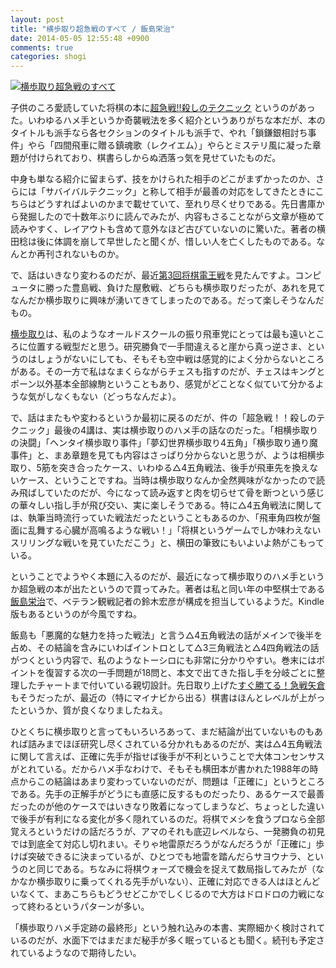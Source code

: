 ```yaml
---
layout: post
title: "横歩取り超急戦のすべて / 飯島栄治"
date: 2014-05-05 12:55:48 +0900
comments: true
categories: shogi
---
```

<a href="http://www.amazon.co.jp/exec/obidos/ASIN/4839950806/myhumangetsme-22/ref=nosim/" name="amazletlink" target="_blank"><img src="http://ecx.images-amazon.com/images/I/51%2BUcizfwRL._SL160_.jpg" alt="横歩取り超急戦のすべて" style="border: none;" /></a>

子供のころ愛読していた将棋の本に<a href="http://www.amazon.co.jp/exec/obidos/ASIN/4471131362/myhumangetsme-22/ref=nosim/" name="amazletlink" target="_blank">超急戦!!殺しのテクニック</a>
というのがあった。いわゆるハメ手というか奇襲戦法を多く紹介というありがちな本だが、本のタイトルも派手なら各セクションのタイトルも派手で、やれ「鎖鎌銀相討ち事件」やら「四間飛車に贈る鎮魂歌（レクイエム）」やらとミステリ風に凝った章題が付けられており、棋書らしからぬ洒落っ気を見せていたものだ。

<!--more-->

中身も単なる紹介に留まらず、技をかけられた相手のどこがまずかったのか、さらには「サバイバルテクニック」と称して相手が最善の対応をしてきたときにこちらはどうすればよいのかまで載せていて、至れり尽くせりである。先日書庫から発掘したので十数年ぶりに読んでみたが、内容もさることながら文章が極めて読みやすく、レイアウトも含めて意外なほど古びていないのに驚いた。著者の横田稔は後に体調を崩して早世したと聞くが、惜しい人を亡くしたものである。なんとか再刊されないものか。

で、話はいきなり変わるのだが、最近<a href="http://ex.nicovideo.jp/denou/3rd/">第3回将棋電王戦</a>を見たんですよ。コンピュータに勝った豊島戦、負けた屋敷戦、どちらも横歩取りだったが、あれを見てなんだか横歩取りに興味が湧いてきてしまったのである。だって楽しそうなんだもの。

[横歩取り](http://ja.wikipedia.org/wiki/%E6%A8%AA%E6%AD%A9%E5%8F%96%E3%82%8A)は、私のようなオールドスクールの振り飛車党にとっては最も遠いところに位置する戦型だと思う。研究勝負で一手間違えると崖から真っ逆さま、というのはしょうがないにしても、そもそも空中戦は感覚的によく分からないところがある。その一方で私はなまくらながらチェスも指すのだが、チェスはキングとポーン以外基本全部線駒ということもあり、感覚がどことなく似ていて分かるような気がしなくもない（どっちなんだよ）。

で、話はまたもや変わるというか最初に戻るのだが、件の「超急戦！！殺しのテクニック」最後の4講は、実は横歩取りのハメ手の話なのだった。「相横歩取りの決闘」「ヘンタイ横歩取り事件」「夢幻世界横歩取り4五角」「横歩取り通り魔事件」と、まあ章題を見ても内容はさっぱり分からないと思うが、ようは相横歩取り、5筋を突き合ったケース、いわゆる△4五角戦法、後手が飛車先を換えないケース、ということですね。当時は横歩取りなんか全然興味がなかったので読み飛ばしていたのだが、今になって読み返すと肉を切らせて骨を断つという感じの華々しい指し手が飛び交い、実に楽しそうである。特に△4五角戦法に関しては、執筆当時流行っていた戦法だったということもあるのか、「飛車角四枚が盤面に乱舞する心臓が高鳴るような戦い！」「将棋というゲームでしか味わえないスリリングな戦いを見ていただこう」と、横田の筆致にもいよいよ熱がこもっている。

ということでようやく本題に入るのだが、最近になって横歩取りのハメ手というか超急戦の本が出たというので買ってみた。著者は私と同い年の中堅棋士である[飯島栄治](http://ja.wikipedia.org/wiki/%E9%A3%AF%E5%B3%B6%E6%A0%84%E6%B2%BB)で、ベテラン観戦記者の鈴木宏彦が構成を担当しているようだ。Kindle版もあるというのが今風ですね。

飯島も「悪魔的な魅力を持った戦法」と言う△4五角戦法の話がメインで後半を占め、その結論を含みにいわばイントロとして△3三角戦法と△4四角戦法の話がつくという内容で、私のようなトーシロにも非常に分かりやすい。巻末にはポイントを復習する次の一手問題が18問と、本文で出てきた指し手を分岐ごとに整理したチャートまで付いている親切設計。先日取り上げた[すぐ勝てる！急戦矢倉](http://ja.mhatta.org/blog/2014/02/18/sugu-kateru-kyuusen-yagura-slash-takuma-oikawa/)もそうだったが、最近の（特にマイナビから出る）棋書はほんとレベルが上がったというか、質が良くなりましたねえ。

ひとくちに横歩取りと言ってもいろいろあって、まだ結論が出ていないものもあれば詰みまでほぼ研究し尽くされている分かれもあるのだが、実は△4五角戦法に関して言えば、正確に先手が指せば後手が不利ということで大体コンセンサスがとれている。だからハメ手なわけで、そもそも横田本が書かれた1988年の時点からこの結論はあまり変わっていないのだが、問題は「正確に」というところである。先手の正解手がどうにも直感に反するものだったり、あるケースで最善だったのが他のケースではいきなり敗着になってしまうなど、ちょっとした違いで後手が有利になる変化が多く隠れているのだ。将棋でメシを食うプロなら全部覚えろというだけの話だろうが、アマのそれも底辺レベルなら、一発勝負の初見では到底全て対応し切れまい。そりゃ地雷原だろうがなんだろうが「正確に」歩けば突破できるに決まっているが、ひとつでも地雷を踏んだらサヨウナラ、というのと同じである。ちなみに将棋ウォーズで機会を捉えて数局指してみたが（なかなか横歩取りに乗ってくれる先手がいない）、正確に対応できる人はほとんどいなくて、まあこちらもどうせどこかでしくじるので大方はドロドロの力戦になって終わるというパターンが多い。

「横歩取りハメ手定跡の最終形」という触れ込みの本書、実際細かく検討されているのだが、水面下ではまだまだ秘手が多く眠っているとも聞く。続刊も予定されているようなので期待したい。
